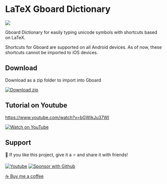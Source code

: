 # LaTeX Gboard Dictionary

<p align="left">
  <a href="https://discord.gg/fPrdqh3Zfu" alt="Dev Pro Tips Discussion & Support Server">
    <img src="https://img.shields.io/discord/819650821314052106?color=7289DA&logo=discord&logoColor=white&style=for-the-badge"/></a>
</p>

Gboard Dictionary for easily typing unicode symbols with shortcuts based on LaTeX.

Shortcuts for Gboard are supported on all Android devices. As of now, these shortcuts cannot be imported to iOS devices.

## Download

Download as a zip folder to import into Gboard

[<img alt="Download zip" title="Download zip" src="https://img.shields.io/badge/Download-13.1-blue?style=for-the-badge&logo=docusign&logoColor=white&labelColor=00588b"/>][download]

## Tutorial on Youtube

https://www.youtube.com/watch?v=bGWikJu37WI

[<img alt="Watch on YouTube" title="Watch on YouTube" src="https://img.shields.io/badge/-Watch-red?style=for-the-badge&logo=youtube&logoColor=white"/>][tutorial]

## Support

💖 If you like this project, give it a ⭐ and share it with friends!

<p align="left">
  <a href="https://www.youtube.com/channel/UCipSxT7a3rn81vGLw9lqRkg?sub_confirmation=1"><img alt="Youtube" title="Youtube" src="https://img.shields.io/badge/-Subscribe-red?style=for-the-badge&logo=youtube&logoColor=white"/></a>
  <a href="https://github.com/sponsors/DenverCoder1"><img alt="Sponsor with Github" title="Sponsor with Github" src="https://img.shields.io/badge/-Sponsor-ea4aaa?style=for-the-badge&logo=github&logoColor=white"/></a>
</p>

<a href="https://ko-fi.com/jlawrence">☕ Buy me a coffee</a>

[download]: https://github.com/DenverCoder1/LaTeX-Gboard-Dictionary/archive/v13.1.zip
[tutorial]: https://www.youtube.com/watch?v=bGWikJu37WI
